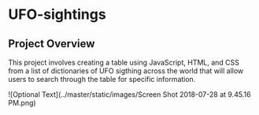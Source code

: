# UFO-sightings

## Project Overview

This project involves creating a table using JavaScript, HTML, and CSS from a list of dictionaries of UFO sigthing across the world that will allow users to search through the table for specific information.

![Optional Text](../master/static/images/Screen Shot 2018-07-28 at 9.45.16 PM.png)
